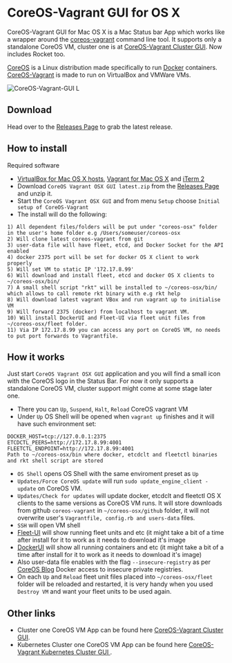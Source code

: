 CoreOS-Vagrant GUI for OS X
============================

CoreOS-Vagrant GUI for Mac OS X is a Mac Status bar App which works like a wrapper around the [coreos-vagrant](https://github.com/coreos/coreos-vagrant) command line tool. It supports only a standalone CoreOS VM, cluster one is at [CoreOS-Vagrant Cluster GUI](https://github.com/rimusz/coreos-osx-gui-cluster). Now includes Rocket too.
 
[CoreOS](https://coreos.com) is a Linux distribution made specifically to run [Docker](https://www.docker.io/) containers.
[CoreOS-Vagrant](https://github.com/coreos/coreos-vagrant) is made to run on VirtualBox and VMWare VMs.

![CoreOS-Vagrant-GUI L](coreos-vagrant-gui.png "CoreOS-Vagrant-GUI")

Download
--------
Head over to the [Releases Page](https://github.com/rimusz/coreos-osx-gui/releases) to grab the latest release.


How to install
----------

Required software
* [VirtualBox for Mac OS X hosts](https://www.virtualbox.org/wiki/Downloads), [Vagrant for Mac OS X](http://www.vagrantup.com/downloads.html) and [iTerm 2](http://www.iterm2.com/#/section/downloads)
* Download `CoreOS Vagrant OSX GUI latest.zip` from the [Releases Page](https://github.com/rimusz/coreos-osx-gui/releases) and unzip it.
* Start the `CoreOS Vagrant OSX GUI` and from menu `Setup` choose `Initial setup of CoreOS-Vagrant` 
* The install will do the following:
````
1) All dependent files/folders will be put under "coreos-osx" folder in the user's home folder e.g /Users/someuser/coreos-osx
2) Will clone latest coreos-vagrant from git
3) user-data file will have fleet, etcd, and Docker Socket for the API enabled
4) docker 2375 port will be set for docker OS X client to work properly
5) Will set VM to static IP '172.17.8.99' 
6) Will download and install fleet, etcd and docker OS X clients to ~/coreos-osx/bin/
7) A small shell script "rkt" will be installed to ~/coreos-osx/bin/ which allows to call remote rkt binary with e.g rkt help
8) Will download latest vagrant VBox and run vagrant up to initialise VM
9) Will forward 2375 (docker) from localhost to vagrant VM.
10) Will install DockerUI and Fleet-UI via fleet unit files from ~/coreos-osx/fleet folder.
11) Via IP 172.17.8.99 you can access any port on CoreOS VM, no needs to put port forwards to Vagrantfile.
````

How it works
------------

Just start `CoreOS Vagrant OSX GUI` application and you will find a small icon with the CoreOS logo in the Status Bar.
For now it only supports a standalone CoreOS VM, cluster support might come at some stage later one.

* There you can `Up`, `Suspend`, `Halt`, `Reload` CoreOS vagrant VM
* Under `Up` OS Shell will be opened when `vagrant up` finishes and it will have such environment set:
````
DOCKER_HOST=tcp://127.0.0.1:2375
ETCDCTL_PEERS=http://172.17.8.99:4001
FLEETCTL_ENDPOINT=http://172.17.8.99:4001
Path to ~/coreos-osx/bin where docker, etcdclt and fleetctl binaries and rkt shell script are stored
```` 
* `OS Shell` opens OS Shell with the same enviroment preset as `Up`
* `Updates/Force CoreOS update` will run `sudo update_engine_client -update` on CoreOS VM.
* `Updates/Check for updates` will update docker, etcdclt and fleetctl OS X clients to the same versions as CoreOS VM runs. It will store downloads from github `coreos-vagrant` in `~/coreos-osx/github` folder, it will not overwrite user's `Vagrantfile, config.rb and users-data` files.
* `SSH` will open VM shell
* [Fleet-UI](http://fleetui.com) will show running fleet units and etc (it might take a bit of a time after install for it to work as it needs to download it's image
* [DockerUI](https://github.com/crosbymichael/dockerui) will show all running containers and etc (it might take a bit of a time after install for it to work as it needs to download it's image)
* Also user-data file enables with the flag `--insecure-registry` as per [CoreOS Blog](https://coreos.com/blog/docker-1-3-2-security-update/) Docker access to insecure private registries.
* On each `Up` and `Reload` fleet unit files placed into `~/coreos-osx/fleet` folder will be reloaded and restarted, it is very handy when you used `Destroy VM` and want your fleet units to be used again.


Other links
-----------
* Cluster one CoreOS VM App can be found here [CoreOS-Vagrant Cluster GUI](https://github.com/rimusz/coreos-osx-gui-cluster).
* Kubernetes Cluster one CoreOS VM App can be found here [CoreOS-Vagrant Kubernetes Cluster GUI ](https://github.com/rimusz/coreos-osx-gui-kubernetes-cluster).
